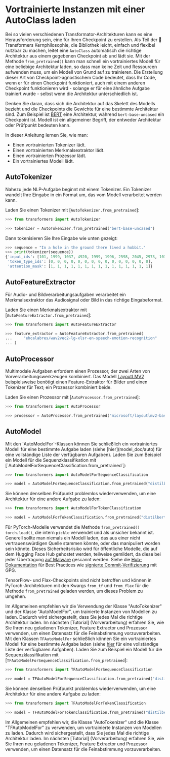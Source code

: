 <!--Copyright 2022 The HuggingFace Team. All rights reserved.

Licensed under the Apache License, Version 2.0 (the "License"); you may not use this file except in compliance with
the License. You may obtain a copy of the License at

http://www.apache.org/licenses/LICENSE-2.0

Unless required by applicable law or agreed to in writing, software distributed under the License is distributed on
an "AS IS" BASIS, WITHOUT WARRANTIES OR CONDITIONS OF ANY KIND, either express or implied. See the License for the
specific language governing permissions and limitations under the License.

⚠️ Note that this file is in Markdown but contain specific syntax for our doc-builder (similar to MDX) that may not be
rendered properly in your Markdown viewer.

-->

# Vortrainierte Instanzen mit einer AutoClass laden

Bei so vielen verschiedenen Transformator-Architekturen kann es eine Herausforderung sein, eine für Ihren Checkpoint zu erstellen. Als Teil der 🤗 Transformers Kernphilosophie, die Bibliothek leicht, einfach und flexibel nutzbar zu machen, leitet eine `AutoClass` automatisch die richtige Architektur aus einem gegebenen Checkpoint ab und lädt sie. Mit der Methode `from_pretrained()` kann man schnell ein vortrainiertes Modell für eine beliebige Architektur laden, so dass man keine Zeit und Ressourcen aufwenden muss, um ein Modell von Grund auf zu trainieren. Die Erstellung dieser Art von Checkpoint-agnostischem Code bedeutet, dass Ihr Code, wenn er für einen Checkpoint funktioniert, auch mit einem anderen Checkpoint funktionieren wird - solange er für eine ähnliche Aufgabe trainiert wurde - selbst wenn die Architektur unterschiedlich ist.

<Tip>

Denken Sie daran, dass sich die Architektur auf das Skelett des Modells bezieht und die Checkpoints die Gewichte für eine bestimmte Architektur sind. Zum Beispiel ist [BERT](https://huggingface.co/bert-base-uncased) eine Architektur, während `bert-base-uncased` ein Checkpoint ist. Modell ist ein allgemeiner Begriff, der entweder Architektur oder Prüfpunkt bedeuten kann.

</Tip>

In dieser Anleitung lernen Sie, wie man:

* Einen vortrainierten Tokenizer lädt.
* Einen vortrainierten Merkmalsextraktor lädt.
* Einen vortrainierten Prozessor lädt.
* Ein vortrainiertes Modell lädt.

## AutoTokenizer

Nahezu jede NLP-Aufgabe beginnt mit einem Tokenizer. Ein Tokenizer wandelt Ihre Eingabe in ein Format um, das vom Modell verarbeitet werden kann.

Laden Sie einen Tokenizer mit [`AutoTokenizer.from_pretrained`]:

```py
>>> from transformers import AutoTokenizer

>>> tokenizer = AutoTokenizer.from_pretrained("bert-base-uncased")
```

Dann tokenisieren Sie Ihre Eingabe wie unten gezeigt:

```py
>>> sequence = "In a hole in the ground there lived a hobbit."
>>> print(tokenizer(sequence))
{'input_ids': [101, 1999, 1037, 4920, 1999, 1996, 2598, 2045, 2973, 1037, 7570, 10322, 4183, 1012, 102], 
 'token_type_ids': [0, 0, 0, 0, 0, 0, 0, 0, 0, 0, 0, 0, 0, 0, 0], 
 'attention_mask': [1, 1, 1, 1, 1, 1, 1, 1, 1, 1, 1, 1, 1, 1, 1]}
```

## AutoFeatureExtractor

Für Audio- und Bildverarbeitungsaufgaben verarbeitet ein Merkmalsextraktor das Audiosignal oder Bild in das richtige Eingabeformat.

Laden Sie einen Merkmalsextraktor mit [`AutoFeatureExtractor.from_pretrained`]:

```py
>>> from transformers import AutoFeatureExtractor

>>> feature_extractor = AutoFeatureExtractor.from_pretrained(
...     "ehcalabres/wav2vec2-lg-xlsr-en-speech-emotion-recognition"
... )
```

## AutoProcessor

Multimodale Aufgaben erfordern einen Prozessor, der zwei Arten von Vorverarbeitungswerkzeugen kombiniert. Das Modell [LayoutLMV2](model_doc/layoutlmv2) beispielsweise benötigt einen Feature-Extraktor für Bilder und einen Tokenizer für Text; ein Prozessor kombiniert beide.

Laden Sie einen Prozessor mit [`AutoProcessor.from_pretrained`]:

```py
>>> from transformers import AutoProcessor

>>> processor = AutoProcessor.from_pretrained("microsoft/layoutlmv2-base-uncased")
```

## AutoModel

<frameworkcontent>
<pt>
Mit den `AutoModelFor`-Klassen können Sie schließlich ein vortrainiertes Modell für eine bestimmte Aufgabe laden (siehe [hier](model_doc/auto) für eine vollständige Liste der verfügbaren Aufgaben). Laden Sie zum Beispiel ein Modell für die Sequenzklassifikation mit [`AutoModelForSequenceClassification.from_pretrained`]:

```py
>>> from transformers import AutoModelForSequenceClassification

>>> model = AutoModelForSequenceClassification.from_pretrained("distilbert-base-uncased")
```

Sie können denselben Prüfpunkt problemlos wiederverwenden, um eine Architektur für eine andere Aufgabe zu laden:

```py
>>> from transformers import AutoModelForTokenClassification

>>> model = AutoModelForTokenClassification.from_pretrained("distilbert-base-uncased")
```

<Tip warning={true}>

Für PyTorch-Modelle verwendet die Methode `from_pretrained()` `torch.load()`, die intern `pickle` verwendet und als unsicher bekannt ist. Generell sollte man niemals ein Modell laden, das aus einer nicht vertrauenswürdigen Quelle stammen könnte, oder das manipuliert worden sein könnte. Dieses Sicherheitsrisiko wird für öffentliche Modelle, die auf dem Hugging Face Hub gehostet werden, teilweise gemildert, da diese bei jeder Übertragung [auf Malware](https://huggingface.co/docs/hub/security-malware) gescannt werden. Siehe die [Hub-Dokumentation](https://huggingface.co/docs/hub/security) für Best Practices wie [signierte Commit-Verifizierung](https://huggingface.co/docs/hub/security-gpg#signing-commits-with-gpg) mit GPG.

TensorFlow- und Flax-Checkpoints sind nicht betroffen und können in PyTorch-Architekturen mit den Kwargs `from_tf` und `from_flax` für die Methode `from_pretrained` geladen werden, um dieses Problem zu umgehen.

</Tip>

Im Allgemeinen empfehlen wir die Verwendung der Klasse "AutoTokenizer" und der Klasse "AutoModelFor", um trainierte Instanzen von Modellen zu laden. Dadurch wird sichergestellt, dass Sie jedes Mal die richtige Architektur laden. Im nächsten [Tutorial] (Vorverarbeitung) erfahren Sie, wie Sie Ihren neu geladenen Tokenizer, Feature Extractor und Prozessor verwenden, um einen Datensatz für die Feinabstimmung vorzuverarbeiten.
</pt>
<tf>
Mit den Klassen `TFAutoModelFor` schließlich können Sie ein vortrainiertes Modell für eine bestimmte Aufgabe laden (siehe [hier](model_doc/auto) für eine vollständige Liste der verfügbaren Aufgaben). Laden Sie zum Beispiel ein Modell für die Sequenzklassifikation mit [`TFAutoModelForSequenceClassification.from_pretrained`]:

```py
>>> from transformers import TFAutoModelForSequenceClassification

>>> model = TFAutoModelForSequenceClassification.from_pretrained("distilbert-base-uncased")
```

Sie können denselben Prüfpunkt problemlos wiederverwenden, um eine Architektur für eine andere Aufgabe zu laden:

```py
>>> from transformers import TFAutoModelForTokenClassification

>>> model = TFAutoModelForTokenClassification.from_pretrained("distilbert-base-uncased")
```

Im Allgemeinen empfehlen wir, die Klasse "AutoTokenizer" und die Klasse "TFAutoModelFor" zu verwenden, um vortrainierte Instanzen von Modellen zu laden. Dadurch wird sichergestellt, dass Sie jedes Mal die richtige Architektur laden. Im nächsten [Tutorial] (Vorverarbeitung) erfahren Sie, wie Sie Ihren neu geladenen Tokenizer, Feature Extractor und Prozessor verwenden, um einen Datensatz für die Feinabstimmung vorzuverarbeiten.
</tf>
</frameworkcontent>
